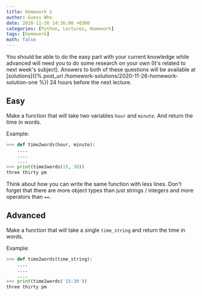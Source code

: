 ```yaml
---
title: Homework 2
author: Guess Who
date: 2020-11-26 14:36:00 +0300
categories: [Python, Lectures, Homework]
tags: [homework]
math: false
---
```


You should be able to do the easy part with your current knowledge while advanced will need you to do some research on your own (It's related to next week's subject). Answers to both of these questions will be available at [solutions]({% post_url /homework-solutions/2020-11-26-homework-solution-one %}) 24 hours before the next lecture.

## Easy

Make a function that will take two variables `hour` and `minute`. And return the time in words.

Example:

```python
>>> def time2words(hour, minute):
    ....
    ....
    ....
>>> print(time2words(15, 30))
three thirty pm
```

Think about how you can write the same function with less lines. Don't forget that there are more object types than just strings / integers and more operators than `==`.

## Advanced

Make a function that will take a single `time_string` and return the time in words.

Example:

```python
>>> def time2words(time_string):
    ....
    ....
    ....
>>> print(time2words('15:30'))
three thirty pm
```
